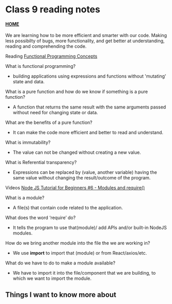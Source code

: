 # Class 9 reading notes

#### [HOME](https://cesarderio.github.io/reading-notes/)

We are learning how to be more efficient and smarter with our code. Making less possibilty of bugs, more functionality, and get better at understanding, reading and comprehending the code.

Reading
[Functional Programming Concepts](https://medium.com/the-renaissance-developer/concepts-of-functional-programming-in-javascript-6bc84220d2aa)

What is functional programming?

* building applications using expressions and functions without 'mutating' state and data.

What is a pure function and how do we know if something is a pure function?

* A function that returns the same result with the same arguments passed without need for changing state or data.

What are the benefits of a pure function?

* It can make the code more efficient and better to read and understand.

What is immutability?

* The value can not be changed without creating a new value.

What is Referential transparency?

* Expressions can be replaced by (value, another variable) having the same value without changing the result/outcome of the program.

Videos
[Node JS Tutorial for Beginners #6 - Modules and require()](https://www.youtube.com/watch?v=xHLd36QoS4k&ab_channel=TheNetNinja)

What is a module?

* A file(s) that contain code related to the application.

What does the word ‘require’ do?

* It tells the program to use that(module)/ add APIs and/or built-in NodeJS modules.

How do we bring another module into the file the we are
working in?

* We use **import** to import that (module) or from React/axios/etc.

What do we have to do to make a module available?

* We have to import it into the file/component that we are building, to which we want to import the module.

## Things I want to know more about
